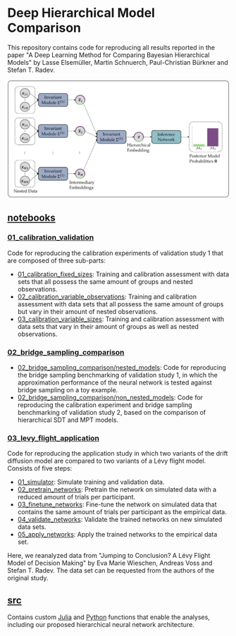 # Deep Hierarchical Model Comparison



This repository contains code for reproducing all results reported in the paper "A Deep Learning Method for Comparing Bayesian Hierarchical Models" by Lasse Elsemüller, Martin Schnuerch, Paul-Christian Bürkner and Stefan T. Radev.

![](hierarchical_BMC.png)

## [notebooks](notebooks)

### [01_calibration_validation](notebooks/01_calibration_validation)

Code for reproducing the calibration experiments of validation study 1 that are composed of three sub-parts:
- [01_calibration_fixed_sizes](notebooks/01_calibration_validation/01_calibration_fixed_sizes.ipynb): Training and calibration assessment with data sets that all possess the same amount of groups and nested observations.
- [02_calibration_variable_observations](notebooks/01_calibration_validation/02_calibration_variable_observations.ipynb): Training and calibration assessment with data sets that all possess the same amount of groups but vary in their amount of nested observations.
- [03_calibration_variable_sizes](notebooks/01_calibration_validation/03_calibration_variable_sizes.ipynb): Training and calibration assessment with data sets that vary in their amount of groups as well as nested observations.

### [02_bridge_sampling_comparison](notebooks/02_bridge_sampling_comparison)

- [02_bridge_sampling_comparison/nested_models](notebooks/02_bridge_sampling_comparison/nested_models): Code for reproducing the bridge sampling benchmarking of validation study 1, in which the approximation performance of the neural network is tested against bridge sampling on a toy example.
- [02_bridge_sampling_comparison/non_nested_models](notebooks/02_bridge_sampling_comparison/non_nested_models): Code for reproducing the calibration experiment and bridge sampling benchmarking of validation study 2, based on the comparison of hierarchical SDT and MPT models.

### [03_levy_flight_application](notebooks/03_levy_flight_application)

Code for reproducing the application study in which two variants of the drift diffusion model are compared to two variants of a Lévy flight model. Consists of five steps:
- [01_simulator](notebooks/03_levy_flight_application/01_simulator.ipynb): Simulate training and validation data.
- [02_pretrain_networks](notebooks/03_levy_flight_application/02_pretrain_networks.ipynb): Pretrain the network on simulated data with a reduced amount of trials per participant.
- [03_finetune_networks](notebooks/03_levy_flight_application/03_finetune_networks.ipynb): Fine-tune the network on simulated data that contains the same amount of trials per participant as the empirical data.
- [04_validate_networks](notebooks/03_levy_flight_application/04_validate_networks.ipynb): Validate the trained networks on new simulated data sets.
- [05_apply_networks](notebooks/03_levy_flight_application/05_apply_networks.ipynb): Apply the trained networks to the empirical data set.

Here, we reanalyzed data from "Jumping to Conclusion? A Lévy Flight Model of Decision Making" by Eva Marie Wieschen, Andreas Voss and Stefan T. Radev. The data set can be requested from the authors of the original study.

## [src](src)

Contains custom [Julia](src/julia) and [Python](src/python) functions that enable the analyses, including our proposed hierarchical neural network architecture.
